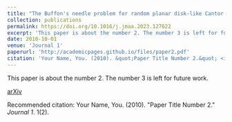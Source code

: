 ```yaml
---
title: "The Buffon's needle problem for random planar disk-like Cantor sets"
collection: publications
permalink: https://doi.org/10.1016/j.jmaa.2023.127622
excerpt: 'This paper is about the number 2. The number 3 is left for future work.'
date: 2010-10-01
venue: 'Journal 1'
paperurl: 'http://academicpages.github.io/files/paper2.pdf'
citation: 'Your Name, You. (2010). &quot;Paper Title Number 2.&quot; <i>Journal 1</i>. 1(2).'
---
```

This paper is about the number 2. The number 3 is left for future work.

[arXiv](https://arxiv.org/abs/2205.14559}{2205.14559%20%28math.AP%29)

Recommended citation: Your Name, You. (2010). "Paper Title Number 2." <i>Journal 1</i>. 1(2).

